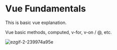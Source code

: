 # Vue Fundamentals

This is basic vue explanation.

Vue basic methods, computed, v-for, v-on / @, etc.

![ezgif-2-239974a95e](https://user-images.githubusercontent.com/46961710/174085677-b981519f-24a6-4f5b-8365-c70eabddc972.gif)
